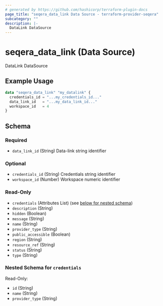 ```yaml
---
# generated by https://github.com/hashicorp/terraform-plugin-docs
page_title: "seqera_data_link Data Source - terraform-provider-seqera"
subcategory: ""
description: |-
  DataLink DataSource
---
```


# seqera_data_link (Data Source)

DataLink DataSource

## Example Usage

```terraform
data "seqera_data_link" "my_datalink" {
  credentials_id = "...my_credentials_id..."
  data_link_id   = "...my_data_link_id..."
  workspace_id   = 4
}
```

<!-- schema generated by tfplugindocs -->
## Schema

### Required

- `data_link_id` (String) Data-link string identifier

### Optional

- `credentials_id` (String) Credentials string identifier
- `workspace_id` (Number) Workspace numeric identifier

### Read-Only

- `credentials` (Attributes List) (see [below for nested schema](#nestedatt--credentials))
- `description` (String)
- `hidden` (Boolean)
- `message` (String)
- `name` (String)
- `provider_type` (String)
- `public_accessible` (Boolean)
- `region` (String)
- `resource_ref` (String)
- `status` (String)
- `type` (String)

<a id="nestedatt--credentials"></a>
### Nested Schema for `credentials`

Read-Only:

- `id` (String)
- `name` (String)
- `provider_type` (String)
